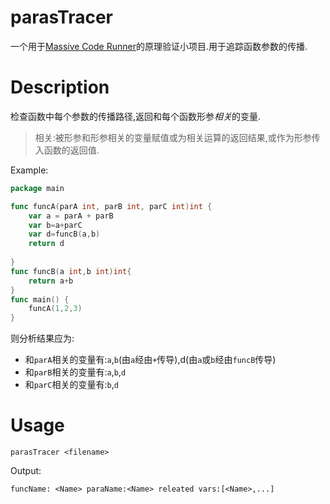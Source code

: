 # parasTracer
一个用于[Massive Code Runner](https://github.com/iridium-soda/massive-coderunner)的原理验证小项目.用于追踪函数参数的传播.
# Description
检查函数中每个参数的传播路径,返回和每个函数形参*相关*的变量.
> 相关:被形参和形参相关的变量赋值或为相关运算的返回结果,或作为形参传入函数的返回值.

Example:

```go
package main

func funcA(parA int, parB int, parC int)int {
	var a = parA + parB
	var b=a+parC
	var d=funcB(a,b)
	return d
	
}
func funcB(a int,b int)int{
	return a+b
}
func main() {
	funcA(1,2,3)
}
```
则分析结果应为:
- 和`parA`相关的变量有:`a`,`b`(由`a`经由`+`传导),d(由`a`或`b`经由`funcB`传导)
- 和`parB`相关的变量有:`a`,`b`,`d`
- 和`parC`相关的变量有:`b`,`d`
# Usage
```shell
parasTracer <filename>
```
Output:
```
funcName: <Name> paraName:<Name> releated vars:[<Name>,...]
```
